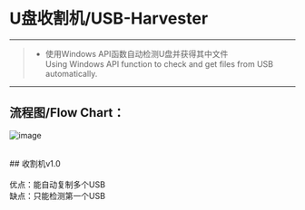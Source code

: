 # U盘收割机/USB-Harvester

------

> * 使用Windows API函数自动检测U盘并获得其中文件<br>Using Windows API function to check and get files from USB automatically.

------

	
## 流程图/Flow Chart：<br>
![image](https://github.com/luguanxing/LGX-Projects/blob/master/02-U%E7%9B%98%E8%87%AA%E5%8A%A8%E5%A4%8D%E5%88%B6/U%E7%9B%98%E6%94%B6%E5%89%B2%E6%9C%BAV1.0/%E6%B5%81%E7%A8%8B%E5%9B%BE.jpg?raw=true)<br>


<br>
## 收割机v1.0<br>
<br>
优点：能自动复制多个USB<br>
缺点：只能检测第一个USB<br>



